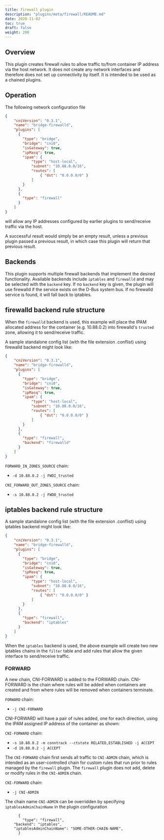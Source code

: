 ```yaml
---
title: firewall plugin
description: "plugins/meta/firewall/README.md"
date: 2020-11-02
toc: true
draft: false
weight: 200
---
```


## Overview

This plugin creates firewall rules to allow traffic to/from container IP address via the host network.
It does not create any network interfaces and therefore does not set up connectivity by itself.
It is intended to be used as a chained plugins.

## Operation
The following network configuration file

```json
{
    "cniVersion": "0.3.1",
    "name": "bridge-firewalld",
    "plugins": [
      {
        "type": "bridge",
        "bridge": "cni0",
        "isGateway": true,
        "ipMasq": true,
        "ipam": {
            "type": "host-local",
            "subnet": "10.88.0.0/16",
            "routes": [
                { "dst": "0.0.0.0/0" }
            ]
        }
      },
      {
        "type": "firewall"
      }
    ]
}
```

will allow any IP addresses configured by earlier plugins to send/receive traffic via the host.

A successful result would simply be an empty result, unless a previous plugin passed a previous result, in which case this plugin will return that previous result.

## Backends

This plugin supports multiple firewall backends that implement the desired functionality.
Available backends include `iptables` and `firewalld` and may be selected with the `backend` key.
If no `backend` key is given, the plugin will use firewalld if the service exists on the D-Bus system bus.
If no firewalld service is found, it will fall back to iptables.

## firewalld backend rule structure
When the `firewalld` backend is used, this example will place the IPAM allocated address for the container (e.g. 10.88.0.2) into firewalld's `trusted` zone, allowing it to send/receive traffic.


A sample standalone config list (with the file extension .conflist) using firewalld backend might
look like:

```json
{
    "cniVersion": "0.3.1",
    "name": "bridge-firewalld",
    "plugins": [
      {
        "type": "bridge",
        "bridge": "cni0",
        "isGateway": true,
        "ipMasq": true,
        "ipam": {
            "type": "host-local",
            "subnet": "10.88.0.0/16",
            "routes": [
                { "dst": "0.0.0.0/0" }
            ]
        }
      },
      {
        "type": "firewall",
        "backend": "firewalld"
      }
    ]
}
```


`FORWARD_IN_ZONES_SOURCE` chain:
- `-d 10.88.0.2 -j FWDI_trusted`

`CNI_FORWARD_OUT_ZONES_SOURCE` chain:
- `-s 10.88.0.2 -j FWDO_trusted`


## iptables backend rule structure

A sample standalone config list (with the file extension .conflist) using iptables backend might
look like:

```json
{
    "cniVersion": "0.3.1",
    "name": "bridge-firewalld",
    "plugins": [
      {
        "type": "bridge",
        "bridge": "cni0",
        "isGateway": true,
        "ipMasq": true,
        "ipam": {
            "type": "host-local",
            "subnet": "10.88.0.0/16",
            "routes": [
                { "dst": "0.0.0.0/0" }
            ]
        }
      },
      {
        "type": "firewall",
        "backend": "iptables"
      }
    ]
}
```

When the `iptables` backend is used, the above example will create two new iptables chains in the `filter` table and add rules that allow the given interface to send/receive traffic.

### FORWARD
A new chain, CNI-FORWARD is added to the FORWARD chain.  CNI-FORWARD is the chain where rules will be added
when containers are created and from where rules will be removed when containers terminate.

`FORWARD` chain:
- `-j CNI-FORWARD`

CNI-FORWARD will have a pair of rules added, one for each direction, using the IPAM assigned IP address
of the container as shown:

`CNI-FORWARD` chain:
- `-s 10.88.0.2 -m conntrack --ctstate RELATED,ESTABLISHED -j ACCEPT`
- `-d 10.88.0.2 -j ACCEPT`

The `CNI-FORWARD` chain first sends all traffic to `CNI-ADMIN` chain, which is intended as an user-controlled chain for custom rules that run prior to rules managed by the `firewall` plugin. The `firewall` plugin does not add, delete or modify rules in the `CNI-ADMIN` chain.

`CNI-FORWARD` chain:
- `-j CNI-ADMIN`

The chain name `CNI-ADMIN` can be overridden by specifying `iptablesAdminChainName` in the plugin configuration

```
      {
        "type": "firewall",
	"backend": "iptables",
	"iptablesAdminChainName": "SOME-OTHER-CHAIN-NAME",
      }
```
